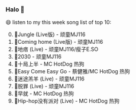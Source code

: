 

### Halo 👋

😄 listen to my this week song list of top 10:

0. 🌈Jungle (Live版) - 顽童MJ116
1. 🌈Coming home (Live版) - 顽童MJ116
2. 🌈地痞 (Live) - 顽童MJ116/瘦子E.SO
3. 🌈2030 - 顽童MJ116
4. 🌈十局上半 - MC HotDog 热狗
5. 🌈Easy Come Easy Go - 蔡健雅/MC HotDog 热狗
6. 🌈迷途羔羊 (Live) - 顽童MJ116
7. 🌈脱罪 (Live) - 顽童MJ116
8. 🌈早就 - MC HotDog 热狗
9. 🌈Hip-hop没有派对 (Live) - MC HotDog 热狗

